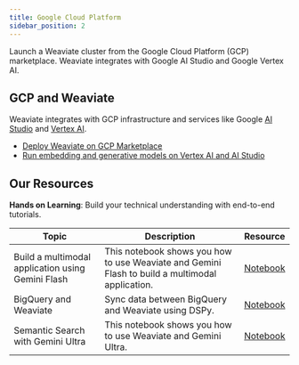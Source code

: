 ```yaml
---
title: Google Cloud Platform
sidebar_position: 2
---
```


Launch a Weaviate cluster from the Google Cloud Platform (GCP) marketplace. Weaviate integrates with Google AI Studio and Google Vertex AI.

## GCP and Weaviate 
Weaviate integrates with GCP infrastructure and services like Google [AI Studio](https://ai.google.dev/aistudio) and [Vertex AI](https://cloud.google.com/vertex-ai?hl=en).

* [Deploy Weaviate on GCP Marketplace](/developers/weaviate/installation/gc-marketplace)
* [Run embedding and generative models on Vertex AI and AI Studio](/developers/weaviate/model-providers/google)


## Our Resources 
**Hands on Learning**: Build your technical understanding with end-to-end tutorials.

| Topic | Description | Resource | 
| --- | --- | --- |
| Build a multimodal application using Gemini Flash | This notebook shows you how to use Weaviate and Gemini Flash to build a multimodal application. | [Notebook](https://github.com/weaviate/recipes/blob/main/integrations/cloud-hyperscalers/google/gemini/multimodal-and-gemini-flash/NY-Roadshow-Gemini.ipynb) |
| BigQuery and Weaviate | Sync data between BigQuery and Weaviate using DSPy. | [Notebook](https://github.com/weaviate/recipes/blob/main/integrations/cloud-hyperscalers/google/bigquery/BigQuery-Weaviate-DSPy-RAG.ipynb) |
| Semantic Search with Gemini Ultra | This notebook shows you how to use Weaviate and Gemini Ultra. |[Notebook](https://github.com/weaviate/recipes/blob/main/integrations/cloud-hyperscalers/google/gemini/gemini-ultra/gemini-ultra-weaviate.ipynb) |